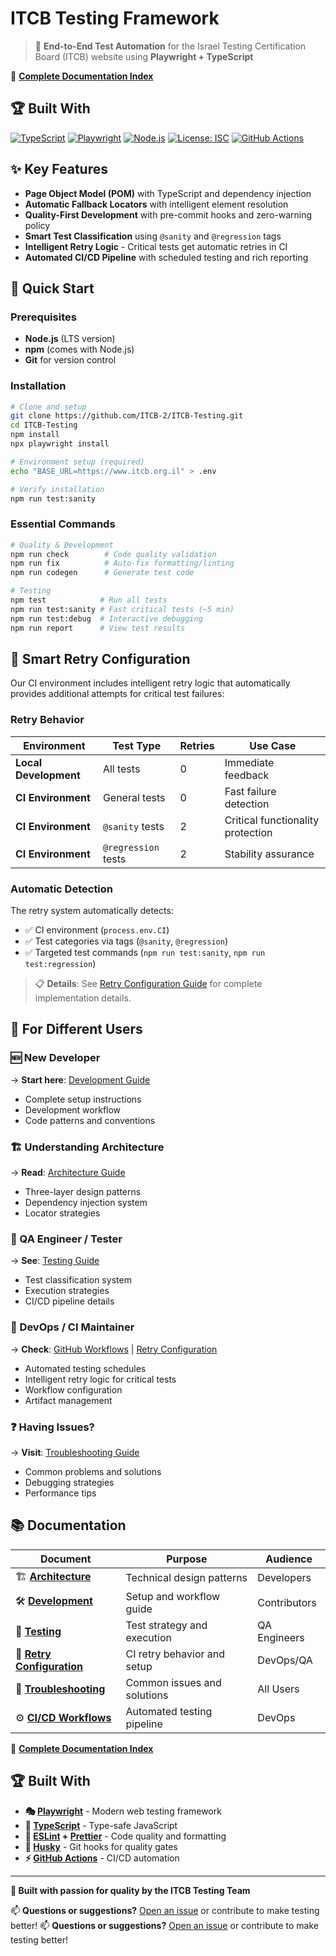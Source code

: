 # ITCB Testing Framework

> 🎯 **End-to-End Test Automation** for the Israel Testing Certification Board (ITCB) website using **Playwright + TypeScript**

📖 **[Complete Documentation Index](docs/DOCUMENTATION_INDEX.md)**

## 🏆 Built With

[![TypeScript](https://img.shields.io/badge/TypeScript-5.7-blue.svg)](https://www.typescriptlang.org/)
[![Playwright](https://img.shields.io/badge/Playwright-1.49.1-green.svg)](https://playwright.dev/)
[![Node.js](https://img.shields.io/badge/Node.js-LTS-brightgreen.svg)](https://nodejs.org/)
[![License: ISC](https://img.shields.io/badge/License-ISC-yellow.svg)](LICENSE)
[![GitHub Actions](https://img.shields.io/badge/CI%2FCD-GitHub_Actions-blue.svg)](https://github.com/ITCB-2/ITCB-Testing/actions)

## ✨ Key Features

- **Page Object Model (POM)** with TypeScript and dependency injection
- **Automatic Fallback Locators** with intelligent element resolution
- **Quality-First Development** with pre-commit hooks and zero-warning policy
- **Smart Test Classification** using `@sanity` and `@regression` tags
- **Intelligent Retry Logic** - Critical tests get automatic retries in CI
- **Automated CI/CD Pipeline** with scheduled testing and rich reporting

## 🚀 Quick Start

### Prerequisites

- **Node.js** (LTS version)
- **npm** (comes with Node.js)
- **Git** for version control

### Installation

```bash
# Clone and setup
git clone https://github.com/ITCB-2/ITCB-Testing.git
cd ITCB-Testing
npm install
npx playwright install

# Environment setup (required)
echo "BASE_URL=https://www.itcb.org.il" > .env

# Verify installation
npm run test:sanity
```

### Essential Commands

```bash
# Quality & Development
npm run check        # Code quality validation
npm run fix          # Auto-fix formatting/linting
npm run codegen      # Generate test code

# Testing
npm test            # Run all tests
npm run test:sanity # Fast critical tests (~5 min)
npm run test:debug  # Interactive debugging
npm run report      # View test results
```

## 🔄 Smart Retry Configuration

Our CI environment includes intelligent retry logic that automatically provides additional attempts for critical test failures:

### **Retry Behavior**

| **Environment**       | **Test Type**       | **Retries** | **Use Case**                      |
| --------------------- | ------------------- | ----------- | --------------------------------- |
| **Local Development** | All tests           | 0           | Immediate feedback                |
| **CI Environment**    | General tests       | 0           | Fast failure detection            |
| **CI Environment**    | `@sanity` tests     | 2           | Critical functionality protection |
| **CI Environment**    | `@regression` tests | 2           | Stability assurance               |

### **Automatic Detection**

The retry system automatically detects:

- ✅ CI environment (`process.env.CI`)
- ✅ Test categories via tags (`@sanity`, `@regression`)
- ✅ Targeted test commands (`npm run test:sanity`, `npm run test:regression`)

> 📋 **Details**: See [Retry Configuration Guide](docs/RETRY_CONFIGURATION.md) for complete implementation details.

## 🎯 For Different Users

### **🆕 New Developer**

→ **Start here**: [Development Guide](docs/DEVELOPMENT.md)

- Complete setup instructions
- Development workflow
- Code patterns and conventions

### **🏗️ Understanding Architecture**

→ **Read**: [Architecture Guide](docs/ARCHITECTURE.md)

- Three-layer design patterns
- Dependency injection system
- Locator strategies

### **🧪 QA Engineer / Tester**

→ **See**: [Testing Guide](docs/TESTING.md)

- Test classification system
- Execution strategies
- CI/CD pipeline details

### **🔧 DevOps / CI Maintainer**

→ **Check**: [GitHub Workflows](.github/README.md) | [Retry Configuration](docs/RETRY_CONFIGURATION.md)

- Automated testing schedules
- Intelligent retry logic for critical tests
- Workflow configuration
- Artifact management

### **❓ Having Issues?**

→ **Visit**: [Troubleshooting Guide](docs/TROUBLESHOOTING.md)

- Common problems and solutions
- Debugging strategies
- Performance tips

## 📚 Documentation

| **Document**                                              | **Purpose**                 | **Audience** |
| --------------------------------------------------------- | --------------------------- | ------------ |
| 🏗️ **[Architecture](docs/ARCHITECTURE.md)**               | Technical design patterns   | Developers   |
| 🛠️ **[Development](docs/DEVELOPMENT.md)**                 | Setup and workflow guide    | Contributors |
| 🧪 **[Testing](docs/TESTING.md)**                         | Test strategy and execution | QA Engineers |
| 🔄 **[Retry Configuration](docs/RETRY_CONFIGURATION.md)** | CI retry behavior and setup | DevOps/QA    |
| 🔧 **[Troubleshooting](docs/TROUBLESHOOTING.md)**         | Common issues and solutions | All Users    |
| ⚙️ **[CI/CD Workflows](.github/README.md)**               | Automated testing pipeline  | DevOps       |

📖 **[Complete Documentation Index](docs/README.md)**

## 🏆 Built With

- **🎭 [Playwright](https://playwright.dev/)** - Modern web testing framework
- **📘 [TypeScript](https://www.typescriptlang.org/)** - Type-safe JavaScript
- **🔧 [ESLint](https://eslint.org/) + [Prettier](https://prettier.io/)** - Code quality and formatting
- **🎣 [Husky](https://typicode.github.io/husky/)** - Git hooks for quality gates
- **⚡ [GitHub Actions](https://github.com/features/actions)** - CI/CD automation

---

**💙 Built with passion for quality by the ITCB Testing Team**

📫 **Questions or suggestions?** [Open an issue](https://github.com/ITCB-2/ITCB-Testing/issues) or contribute to make testing better!
📫 **Questions or suggestions?** [Open an issue](https://github.com/ITCB-2/ITCB-Testing/issues) or contribute to make testing better!
